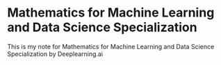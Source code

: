 # Mathematics for Machine Learning and Data Science Specialization

This is my note for Mathematics for Machine Learning and Data Science Specialization by Deeplearning.ai
